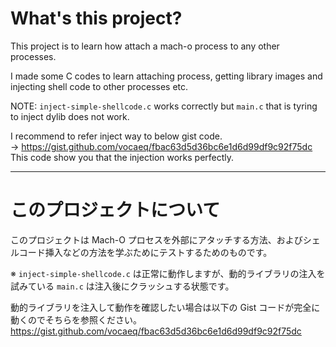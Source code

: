 # What's this project?

This project is to learn how attach a mach-o process to any other processes.

I made some C codes to learn attaching process, getting library images and injecting shell code to other processes etc.

NOTE: `inject-simple-shellcode.c` works correctly but `main.c` that is tyring to inject dylib does not work.

I recommend to refer inject way to below gist code.  
    -> https://gist.github.com/vocaeq/fbac63d5d36bc6e1d6d99df9c92f75dc  
This code show you that the injection works perfectly.

--------------

# このプロジェクトについて

このプロジェクトは Mach-O プロセスを外部にアタッチする方法、およびシェルコード挿入などの方法を学ぶためにテストするためのものです。

※ `inject-simple-shellcode.c` は正常に動作しますが、動的ライブラリの注入を試みている `main.c` は注入後にクラッシュする状態です。

動的ライブラリを注入して動作を確認したい場合は以下の Gist コードが完全に動くのでそちらを参照ください。  
https://gist.github.com/vocaeq/fbac63d5d36bc6e1d6d99df9c92f75dc